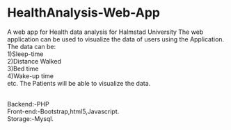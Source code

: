 # HealthAnalysis-Web-App
A web app for Health data analysis for Halmstad University
The web application can be used to visualize the data of users using the Application.
The data can be:<br/>
1)Sleep-time<br/>
2)Distance Walked<br/>
3)Bed time<br/>
4)Wake-up time<br/>
etc.
The Patients will be able to visualize the data.


<br/>
Backend:-PHP<br/>
Front-end:-Bootstrap,html5,Javascript.<br/>
Storage:-Mysql.<br/>

